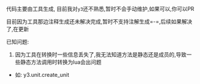 代码主要由工具生成, 目前我对`y3`还不熟悉,暂时不会手动维护,如果可以,你可以PR

目前因为工具那边注释生成还未解决完成,暂时不支持注解生成=-=,后续如果解决了,在更新

已知问题:
1. 因为工具在转换时一些信息丢失了,我无法知道方法是静态还是成员的,导致一些静态方法调用时转换为lua会出问题
- 如: y3.unit.create_unit